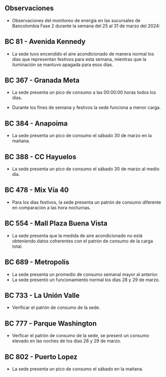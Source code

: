 ## Observaciones

<div align="right">

<!--<span style="font-size: smaller;"> Reporte semanal elaborado 02/01/2024</span> -->

</div>

- Observaciones del monitoreo de energía en las sucursales de Bancolombia Fase 2 durante la semana del 25 al 31 de marzo del 2024:

 ## BC 81 - Avenida Kennedy

- La sede tuvo encendido el aire acondicionado de manera normal los días que representan festivos para esta semana, mientras que la iluminación se mantuvo apagada para esos días.
<!-- - La sede presentó un consumo nocturno elevado la noche del 11 de Marzo. -->
<!-- Se corrige novedad de la carga del AA, para el 2 de mayo se puede tomar sede como referencia. Carga del aire era muy pequeña -->


<!-- -El cambio que presento la sede fue porque se pusieron las cargas de los cajeros que siempre funcionan -->

<!-- - La sede modificó su patrón de consumo histórico a partir del 30 de noviembre de 2023, especialmente en lo que respecta a los consumos nocturnos.-->

<!-- Se normaliza la novedad en la carga de aire acondicionado fuera del horario laboral a partir del 25 de noviembre, lo que resultará en una disminución en el consumo de energía y se reflejará en ahorros.-->
<!-- ## BC 265 Valle de Lili

- 


<!--## BC 332 - Zipaquira

- Se validan los consumos con la facturación y se determina que son estables. -->

## BC 367 - Granada Meta 

- La sede presenta un pico de consumo a las 00:00:00 horas todos los días.

- Durante los fines de semana y festivos la sede funciona a menor carga.

## BC 384 - Anapoima 

- La sede presenta un pico de consumo el sábado 30 de marzo en la mañana.

## BC 388 - CC Hayuelos

- La sede presenta un pico de consumo el sábado 30 de marzo al medio día.

<!-- - La sede presenta consumos nocturnos del 27 al 29 febrero, se debe validar si no se presentaron trabajos operativos.-->
## BC 478 - Mix Vía 40 

- Para los días festivos, la sede presenta un patrón de consumo diferente en comparación a las hora nocturnas.

<!-- ## BC 517 - El Rodadero -->
<!-- - La sede presenta que la carga del aire es mayor a la totalizadora. -->

 ## BC 554 - Mall Plaza Buena Vista

- La sede presenta que la medida de aire acondicionado no está obteniendo datos coherentes con el patrón de consumo de la carga total.

## BC 689 - Metropolis 

- La sede presenta un promedio de consumo semanal mayor al anterior.
- La sede presentó un funcionamiento normal los días 28 y 29 de marzo.

## BC 733 - La Unión Valle

- Verificar el patrón de consumo de la sede.

<!-- - La sede presenta altos consumos nocturnos durante toda la semana. -->

<!--## BC 775 - Bulevar 54 -->

 ## BC 777 - Parque Washington 

- Verficar el patrón de consumo de la sede, se present un consumo elevado en las noches de los días 28 y 29 de marzo.

<!-- ## BC 781 - Prado Plaza

- -->

## BC 802 - Puerto Lopez 

- La sede presenta un pico de consumo el sábado en la mañana.